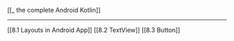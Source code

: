 [[_ the complete Android Kotlin]]

-----------

[[8.1 Layouts in Android App]]
[[8.2 TextView]]
[[8.3 Button]]



